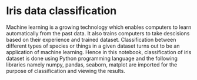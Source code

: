 # Iris data classification
Machine learning is a growing technology which enables computers to learn automatically from the past data. It also trains computers to take descisions based on their experience and trained dataset. Classification between different types of species or things in a given dataset turns out to be an application of machine learning. Hence in this notebook, classification of iris dataset is done using Python programming language and the following libraries namely numpy, pandas, seaborn, matplot are imported for the purpose of classification and viewing the results. 
